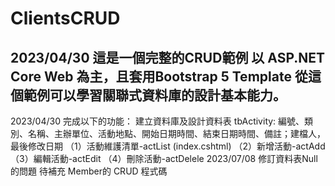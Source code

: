 # ClientsCRUD
2023/04/30 這是一個完整的CRUD範例
以 ASP.NET Core Web 為主，且套用Bootstrap 5 Template
從這個範例可以學習關聯式資料庫的設計基本能力。
--
2023/04/30 完成以下的功能：
建立資料庫及設計資料表 
tbActivity: 編號、類別、名稱、主辦單位、活動地點、開始日期時間、結束日期時間、備註；建檔人，最後修改日期 
（1）活動維護清單-actList (index.cshtml) 
（2）新增活動-actAdd 
（3）編輯活動-actEdit 
（4）刪除活動-actDelele
2023/07/08 修訂資料表Null的問題
待補充 Member的 CRUD 程式碼
